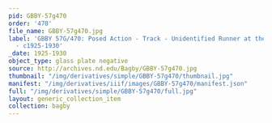 ```yaml
---
pid: GBBY-57g470
order: '470'
file_name: GBBY-57g470.jpg
label: 'GBBY 57G/470: Posed Action - Track - Unidentified Runner at the Starting Line
  - c1925-1930'
_date: 1925-1930
object_type: glass plate negative
source: http://archives.nd.edu/Bagby/GBBY-57g470.jpg
thumbnail: "/img/derivatives/simple/GBBY-57g470/thumbnail.jpg"
manifest: "/img/derivatives/iiif/images/GBBY-57g470/manifest.json"
full: "/img/derivatives/simple/GBBY-57g470/full.jpg"
layout: generic_collection_item
collection: bagby
---
```

